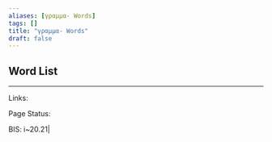 ```yaml
---
aliases: [γραμμα- Words]
tags: []
title: "γραμμα- Words" 
draft: false
---
```


## Word List




--- 
Links: 

Page Status: 

BIS: i~20.21|



